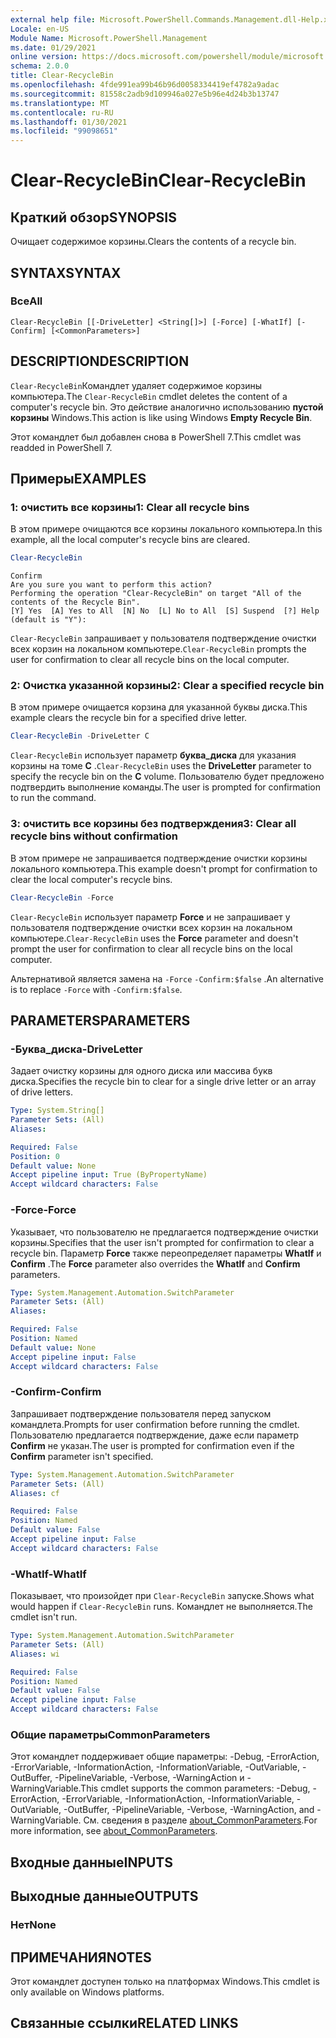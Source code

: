 ```yaml
---
external help file: Microsoft.PowerShell.Commands.Management.dll-Help.xml
Locale: en-US
Module Name: Microsoft.PowerShell.Management
ms.date: 01/29/2021
online version: https://docs.microsoft.com/powershell/module/microsoft.powershell.management/clear-recyclebin?view=powershell-7&WT.mc_id=ps-gethelp
schema: 2.0.0
title: Clear-RecycleBin
ms.openlocfilehash: 4fde991ea99b46b96d0058334419ef4782a9adac
ms.sourcegitcommit: 81558c2adb9d109946a027e5b96e4d24b3b13747
ms.translationtype: MT
ms.contentlocale: ru-RU
ms.lasthandoff: 01/30/2021
ms.locfileid: "99098651"
---
```

# <span data-ttu-id="a8e77-102">Clear-RecycleBin</span><span class="sxs-lookup"><span data-stu-id="a8e77-102">Clear-RecycleBin</span></span>

## <span data-ttu-id="a8e77-103">Краткий обзор</span><span class="sxs-lookup"><span data-stu-id="a8e77-103">SYNOPSIS</span></span>
<span data-ttu-id="a8e77-104">Очищает содержимое корзины.</span><span class="sxs-lookup"><span data-stu-id="a8e77-104">Clears the contents of a recycle bin.</span></span>

## <span data-ttu-id="a8e77-105">SYNTAX</span><span class="sxs-lookup"><span data-stu-id="a8e77-105">SYNTAX</span></span>

### <span data-ttu-id="a8e77-106">Все</span><span class="sxs-lookup"><span data-stu-id="a8e77-106">All</span></span>

```
Clear-RecycleBin [[-DriveLetter] <String[]>] [-Force] [-WhatIf] [-Confirm] [<CommonParameters>]
```

## <span data-ttu-id="a8e77-107">DESCRIPTION</span><span class="sxs-lookup"><span data-stu-id="a8e77-107">DESCRIPTION</span></span>

<span data-ttu-id="a8e77-108">`Clear-RecycleBin`Командлет удаляет содержимое корзины компьютера.</span><span class="sxs-lookup"><span data-stu-id="a8e77-108">The `Clear-RecycleBin` cmdlet deletes the content of a computer's recycle bin.</span></span> <span data-ttu-id="a8e77-109">Это действие аналогично использованию **пустой корзины** Windows.</span><span class="sxs-lookup"><span data-stu-id="a8e77-109">This action is like using Windows **Empty Recycle Bin**.</span></span>

<span data-ttu-id="a8e77-110">Этот командлет был добавлен снова в PowerShell 7.</span><span class="sxs-lookup"><span data-stu-id="a8e77-110">This cmdlet was readded in PowerShell 7.</span></span>

## <span data-ttu-id="a8e77-111">Примеры</span><span class="sxs-lookup"><span data-stu-id="a8e77-111">EXAMPLES</span></span>

### <span data-ttu-id="a8e77-112">1: очистить все корзины</span><span class="sxs-lookup"><span data-stu-id="a8e77-112">1: Clear all recycle bins</span></span>

<span data-ttu-id="a8e77-113">В этом примере очищаются все корзины локального компьютера.</span><span class="sxs-lookup"><span data-stu-id="a8e77-113">In this example, all the local computer's recycle bins are cleared.</span></span>

```powershell
Clear-RecycleBin
```

```Output
Confirm
Are you sure you want to perform this action?
Performing the operation "Clear-RecycleBin" on target "All of the contents of the Recycle Bin".
[Y] Yes  [A] Yes to All  [N] No  [L] No to All  [S] Suspend  [?] Help (default is "Y"):
```

<span data-ttu-id="a8e77-114">`Clear-RecycleBin` запрашивает у пользователя подтверждение очистки всех корзин на локальном компьютере.</span><span class="sxs-lookup"><span data-stu-id="a8e77-114">`Clear-RecycleBin` prompts the user for confirmation to clear all recycle bins on the local computer.</span></span>

### <span data-ttu-id="a8e77-115">2: Очистка указанной корзины</span><span class="sxs-lookup"><span data-stu-id="a8e77-115">2: Clear a specified recycle bin</span></span>

<span data-ttu-id="a8e77-116">В этом примере очищается корзина для указанной буквы диска.</span><span class="sxs-lookup"><span data-stu-id="a8e77-116">This example clears the recycle bin for a specified drive letter.</span></span>

```powershell
Clear-RecycleBin -DriveLetter C
```

<span data-ttu-id="a8e77-117">`Clear-RecycleBin` использует параметр **буква_диска** для указания корзины на томе **C** .</span><span class="sxs-lookup"><span data-stu-id="a8e77-117">`Clear-RecycleBin` uses the **DriveLetter** parameter to specify the recycle bin on the **C** volume.</span></span> <span data-ttu-id="a8e77-118">Пользователю будет предложено подтвердить выполнение команды.</span><span class="sxs-lookup"><span data-stu-id="a8e77-118">The user is prompted for confirmation to run the command.</span></span>

### <span data-ttu-id="a8e77-119">3: очистить все корзины без подтверждения</span><span class="sxs-lookup"><span data-stu-id="a8e77-119">3: Clear all recycle bins without confirmation</span></span>

<span data-ttu-id="a8e77-120">В этом примере не запрашивается подтверждение очистки корзины локального компьютера.</span><span class="sxs-lookup"><span data-stu-id="a8e77-120">This example doesn't prompt for confirmation to clear the local computer's recycle bins.</span></span>

```powershell
Clear-RecycleBin -Force
```

<span data-ttu-id="a8e77-121">`Clear-RecycleBin` использует параметр **Force** и не запрашивает у пользователя подтверждение очистки всех корзин на локальном компьютере.</span><span class="sxs-lookup"><span data-stu-id="a8e77-121">`Clear-RecycleBin` uses the **Force** parameter and doesn't prompt the user for confirmation to clear all recycle bins on the local computer.</span></span>

<span data-ttu-id="a8e77-122">Альтернативой является замена на `-Force` `-Confirm:$false` .</span><span class="sxs-lookup"><span data-stu-id="a8e77-122">An alternative is to replace `-Force` with `-Confirm:$false`.</span></span>

## <span data-ttu-id="a8e77-123">PARAMETERS</span><span class="sxs-lookup"><span data-stu-id="a8e77-123">PARAMETERS</span></span>

### <span data-ttu-id="a8e77-124">-Буква_диска</span><span class="sxs-lookup"><span data-stu-id="a8e77-124">-DriveLetter</span></span>

<span data-ttu-id="a8e77-125">Задает очистку корзины для одного диска или массива букв диска.</span><span class="sxs-lookup"><span data-stu-id="a8e77-125">Specifies the recycle bin to clear for a single drive letter or an array of drive letters.</span></span>

```yaml
Type: System.String[]
Parameter Sets: (All)
Aliases:

Required: False
Position: 0
Default value: None
Accept pipeline input: True (ByPropertyName)
Accept wildcard characters: False
```

### <span data-ttu-id="a8e77-126">-Force</span><span class="sxs-lookup"><span data-stu-id="a8e77-126">-Force</span></span>

<span data-ttu-id="a8e77-127">Указывает, что пользователю не предлагается подтверждение очистки корзины.</span><span class="sxs-lookup"><span data-stu-id="a8e77-127">Specifies that the user isn't prompted for confirmation to clear a recycle bin.</span></span> <span data-ttu-id="a8e77-128">Параметр **Force** также переопределяет параметры **WhatIf** и **Confirm** .</span><span class="sxs-lookup"><span data-stu-id="a8e77-128">The **Force** parameter also overrides the **WhatIf** and **Confirm** parameters.</span></span>

```yaml
Type: System.Management.Automation.SwitchParameter
Parameter Sets: (All)
Aliases:

Required: False
Position: Named
Default value: None
Accept pipeline input: False
Accept wildcard characters: False
```

### <span data-ttu-id="a8e77-129">-Confirm</span><span class="sxs-lookup"><span data-stu-id="a8e77-129">-Confirm</span></span>

<span data-ttu-id="a8e77-130">Запрашивает подтверждение пользователя перед запуском командлета.</span><span class="sxs-lookup"><span data-stu-id="a8e77-130">Prompts for user confirmation before running the cmdlet.</span></span> <span data-ttu-id="a8e77-131">Пользователю предлагается подтверждение, даже если параметр **Confirm** не указан.</span><span class="sxs-lookup"><span data-stu-id="a8e77-131">The user is prompted for confirmation even if the **Confirm** parameter isn't specified.</span></span>

```yaml
Type: System.Management.Automation.SwitchParameter
Parameter Sets: (All)
Aliases: cf

Required: False
Position: Named
Default value: False
Accept pipeline input: False
Accept wildcard characters: False
```

### <span data-ttu-id="a8e77-132">-WhatIf</span><span class="sxs-lookup"><span data-stu-id="a8e77-132">-WhatIf</span></span>

<span data-ttu-id="a8e77-133">Показывает, что произойдет при `Clear-RecycleBin` запуске.</span><span class="sxs-lookup"><span data-stu-id="a8e77-133">Shows what would happen if `Clear-RecycleBin` runs.</span></span> <span data-ttu-id="a8e77-134">Командлет не выполняется.</span><span class="sxs-lookup"><span data-stu-id="a8e77-134">The cmdlet isn't run.</span></span>

```yaml
Type: System.Management.Automation.SwitchParameter
Parameter Sets: (All)
Aliases: wi

Required: False
Position: Named
Default value: False
Accept pipeline input: False
Accept wildcard characters: False
```

### <span data-ttu-id="a8e77-135">Общие параметры</span><span class="sxs-lookup"><span data-stu-id="a8e77-135">CommonParameters</span></span>

<span data-ttu-id="a8e77-136">Этот командлет поддерживает общие параметры: -Debug, -ErrorAction, -ErrorVariable, -InformationAction, -InformationVariable, -OutVariable, -OutBuffer, -PipelineVariable, -Verbose, -WarningAction и -WarningVariable.</span><span class="sxs-lookup"><span data-stu-id="a8e77-136">This cmdlet supports the common parameters: -Debug, -ErrorAction, -ErrorVariable, -InformationAction, -InformationVariable, -OutVariable, -OutBuffer, -PipelineVariable, -Verbose, -WarningAction, and -WarningVariable.</span></span> <span data-ttu-id="a8e77-137">См. сведения в разделе [about_CommonParameters](https://go.microsoft.com/fwlink/?LinkID=113216).</span><span class="sxs-lookup"><span data-stu-id="a8e77-137">For more information, see [about_CommonParameters](https://go.microsoft.com/fwlink/?LinkID=113216).</span></span>

## <span data-ttu-id="a8e77-138">Входные данные</span><span class="sxs-lookup"><span data-stu-id="a8e77-138">INPUTS</span></span>

## <span data-ttu-id="a8e77-139">Выходные данные</span><span class="sxs-lookup"><span data-stu-id="a8e77-139">OUTPUTS</span></span>

### <span data-ttu-id="a8e77-140">Нет</span><span class="sxs-lookup"><span data-stu-id="a8e77-140">None</span></span>

## <span data-ttu-id="a8e77-141">ПРИМЕЧАНИЯ</span><span class="sxs-lookup"><span data-stu-id="a8e77-141">NOTES</span></span>

<span data-ttu-id="a8e77-142">Этот командлет доступен только на платформах Windows.</span><span class="sxs-lookup"><span data-stu-id="a8e77-142">This cmdlet is only available on Windows platforms.</span></span>

## <span data-ttu-id="a8e77-143">Связанные ссылки</span><span class="sxs-lookup"><span data-stu-id="a8e77-143">RELATED LINKS</span></span>
